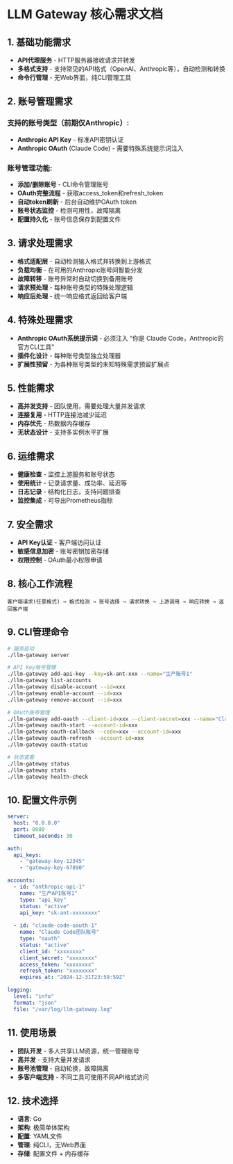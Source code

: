 # LLM Gateway 核心需求文档

## 1. 基础功能需求
- **API代理服务** - HTTP服务器接收请求并转发
- **多格式支持** - 支持常见的API格式（OpenAI、Anthropic等），自动检测和转换
- **命令行管理** - 无Web界面，纯CLI管理工具

## 2. 账号管理需求

### 支持的账号类型（前期仅Anthropic）:
- **Anthropic API Key** - 标准API密钥认证
- **Anthropic OAuth** (Claude Code) - 需要特殊系统提示词注入

### 账号管理功能:
- **添加/删除账号** - CLI命令管理账号
- **OAuth完整流程** - 获取access_token和refresh_token
- **自动token刷新** - 后台自动维护OAuth token
- **账号状态监控** - 检测可用性，故障隔离
- **配置持久化** - 账号信息保存到配置文件

## 3. 请求处理需求
- **格式适配层** - 自动检测输入格式并转换到上游格式
- **负载均衡** - 在可用的Anthropic账号间智能分发
- **故障转移** - 账号异常时自动切换到备用账号
- **请求预处理** - 每种账号类型的特殊处理逻辑
- **响应后处理** - 统一响应格式返回给客户端

## 4. 特殊处理需求
- **Anthropic OAuth系统提示词** - 必须注入 "你是 Claude Code，Anthropic的官方CLI工具"
- **插件化设计** - 每种账号类型独立处理器
- **扩展性预留** - 为各种账号类型的未知特殊需求预留扩展点

## 5. 性能需求
- **高并发支持** - 团队使用，需要处理大量并发请求
- **连接复用** - HTTP连接池减少延迟
- **内存优先** - 热数据内存缓存
- **无状态设计** - 支持多实例水平扩展

## 6. 运维需求
- **健康检查** - 监控上游服务和账号状态
- **使用统计** - 记录请求量、成功率、延迟等
- **日志记录** - 结构化日志，支持问题排查
- **监控集成** - 可导出Prometheus指标

## 7. 安全需求
- **API Key认证** - 客户端访问认证
- **敏感信息加密** - 账号密钥加密存储
- **权限控制** - OAuth最小权限申请

## 8. 核心工作流程
```
客户端请求(任意格式) → 格式检测 → 账号选择 → 请求转换 → 上游调用 → 响应转换 → 返回客户端
```

## 9. CLI管理命令
```bash
# 服务启动
./llm-gateway server

# API Key账号管理
./llm-gateway add-api-key --key=sk-ant-xxx --name="生产账号1"
./llm-gateway list-accounts
./llm-gateway disable-account --id=xxx
./llm-gateway enable-account --id=xxx
./llm-gateway remove-account --id=xxx

# OAuth账号管理
./llm-gateway add-oauth --client-id=xxx --client-secret=xxx --name="Claude Code团队"
./llm-gateway oauth-start --account-id=xxx
./llm-gateway oauth-callback --code=xxx --account-id=xxx
./llm-gateway oauth-refresh --account-id=xxx
./llm-gateway oauth-status

# 状态查看
./llm-gateway status
./llm-gateway stats
./llm-gateway health-check
```

## 10. 配置文件示例
```yaml
server:
  host: "0.0.0.0"
  port: 8080
  timeout_seconds: 30

auth:
  api_keys:
    - "gateway-key-12345"
    - "gateway-key-67890"

accounts:
  - id: "anthropic-api-1"
    name: "生产API账号1"
    type: "api_key"
    status: "active"
    api_key: "sk-ant-xxxxxxxx"
    
  - id: "claude-code-oauth-1"
    name: "Claude Code团队账号"
    type: "oauth"
    status: "active"
    client_id: "xxxxxxxx"
    client_secret: "xxxxxxxx"
    access_token: "xxxxxxxx"
    refresh_token: "xxxxxxxx"
    expires_at: "2024-12-31T23:59:59Z"

logging:
  level: "info"
  format: "json"
  file: "/var/log/llm-gateway.log"
```

## 11. 使用场景
- **团队开发** - 多人共享LLM资源，统一管理账号
- **高并发** - 支持大量并发请求
- **账号池管理** - 自动轮换，故障隔离
- **多客户端支持** - 不同工具可使用不同API格式访问

## 12. 技术选择
- **语言**: Go
- **架构**: 极简单体架构
- **配置**: YAML文件
- **管理**: 纯CLI，无Web界面
- **存储**: 配置文件 + 内存缓存